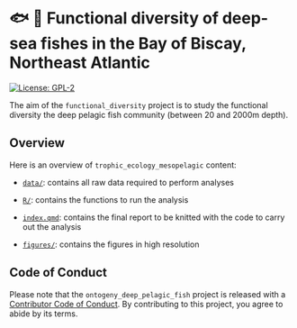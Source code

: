 
# :fish: :straight_ruler: Functional diversity of deep-sea fishes in the Bay of Biscay, Northeast Atlantic

<!-- badges: start -->

[![License:
GPL-2](https://img.shields.io/badge/License-GPL%20v2-blue.svg)](https://choosealicense.com/licenses/gpl-2.0/)
<!-- badges: end -->

The aim of the `functional_diversity` project is to study the functional
diversity the deep pelagic fish community (between 20 and 2000m depth).

## Overview

Here is an overview of `trophic_ecology_mesopelagic` content:

- [`data/`](https://github.com/lizloutrage/functional_diversity/tree/main/data):
  contains all raw data required to perform analyses

- [`R/`](https://github.com/lizloutrage/trophic_ecology_mesopelagic/tree/main/R):
  contains the functions to run the analysis

- [`index.qmd`](https://github.com/lizloutrage/trophic_ecology_mesopelagic/tree/main/index.qmd):
  contains the final report to be knitted with the code to carry out the
  analysis

- [`figures/`](https://github.com/lizloutrage/trophic_ecology_mesopelagic/tree/main/figures):
  contains the figures in high resolution

## Code of Conduct

Please note that the `ontogeny_deep_pelagic_fish` project is released
with a [Contributor Code of
Conduct](https://contributor-covenant.org/version/2/0/CODE_OF_CONDUCT.html).
By contributing to this project, you agree to abide by its terms.
